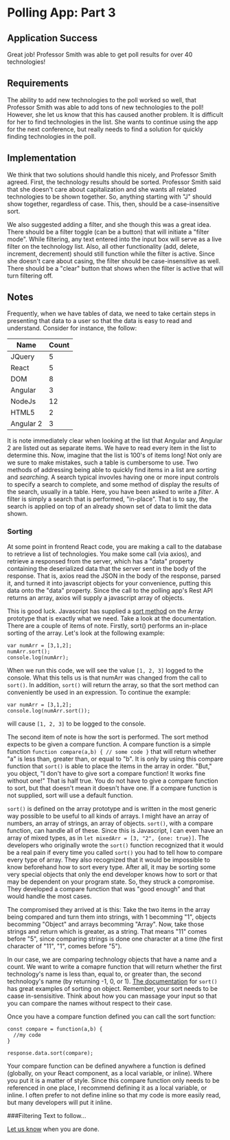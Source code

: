 # Polling App: Part 3

## Application Success

Great job! Professor Smith was able to get poll results for over 40 technologies!

## Requirements

The ability to add new technologies to the poll worked so well, that Professor Smith was able to add tons of new technologies to the poll!
However, she let us know that this has caused another problem. It is difficult for her to find technologies in the list. She wants to continue
using the app for the next conference, but really needs to find a solution for quickly finding technologies in the poll.

## Implementation

We think that two solutions should handle this nicely, and Professor Smith agreed. First, the technology results should be sorted. Professor Smith said that
she doesn't care about capitalization and she wants all related technologies to be shown together. So, anything starting with "J" should show together, regardless of 
case. This, then, should be a case-insensitive sort. 

We also suggested adding a filter, and she though this was a great idea. There should be a filter toggle (can be a button) that will initiate a "filter mode". While
filtering, any text entered into the input box will serve as a live filter on the technology list. Also, all other functionality (add, delete, increment, decrement) should
still function while the filter is active. Since she doesn't care about casing, the filter should be case-insensitive as well. There should be a "clear" button that shows when the filter is active that will turn filtering off.

## Notes

Frequently, when we have tables of data, we need to take certain steps in presenting that data to a user so that the data is easy to read and understand. Consider for instance, the follow:

| Name      | Count |
| --------  | ----- |
| JQuery    |     5 |
| React     |     5 |
| DOM       |     8 |
| Angular   |     3 |
| NodeJs    |    12 |
| HTML5     |     2 |
| Angular 2 |     3 |

It is note immediately clear when looking at the list that Angular and Angular 2 are listed out as separate items. We have to read every item in the list to determine this. Now, imagine that the list is 100's of items long! Not only are we sure to make mistakes, such a table is cumbersome to use. Two methods of addressing being able to quickly find items in a list are *sorting* and *searching*. A search typical invovles having one or more input controls to specify a search to complete, and some method of display the results of the search, usually in a table. Here, you have been asked to write a *filter*. A filter is simply a search that is performed, "in-place". That is to say, the search is applied on top of an already shown set of data to limit the data shown.

### Sorting

At some point in frontend React code, you are making a call to the database to retrieve a list of technologies. You make some call (via axios), and retrieve a responsed from the server, which has a "data" property containing the deserialized data that the server sent in the body of the response. That is, axios read the JSON in the body of the response, parsed it, and turned it into javascript objects for your convenience, putting this data onto the "data" property. Since the call to the polling app's Rest API returns an array, axios will supply a javascript array of objects.

This is good luck. Javascript has supplied a [sort method](https://developer.mozilla.org/en-US/docs/Web/JavaScript/Reference/Global_Objects/Array/sort) on the Array prototype that is exactly what we need. Take a look at the documentation. There are a couple of items of note. Firstly, sort() performs an in-place sorting of the array. Let's look at the following example:
```
var numArr = [3,1,2];
numArr.sort();
console.log(numArr);
```
When we run this code, we will see the value `[1, 2, 3]` logged to the console. What this tells us is that numArr was changed from the call to `sort()`. In addition, `sort()` will return the array, so that the sort method can conveniently be used in an expression. To continue the example:

```
var numArr = [3,1,2];
console.log(numArr.sort());
```

will cause `[1, 2, 3]` to be logged to the console.

The second item of note is how the sort is performed. The sort method expects to be given a compare function. A compare function is a simple function `function compare(a,b) { // some code }` that will return whether "a" is less than, greater than, or equal to "b". It is only by using this compare function that `sort()` is able to place the items in the array in order.  "But," you object, "I don't have to give sort a compare function! It works fine without one!" That is half true. You do not have to give a compare function to sort, but that doesn't mean it doesn't have one. If a compare function is not supplied, sort will use a default function.

`sort()` is defined on the array prototype and is written in the most generic way possible to be useful to all kinds of arrays. I might have an array of numbers, an array of strings, an array of objects. `sort()`, with a compare function, can handle all of these. Since this is Javascript, I can even have an array of mixed types, as in `let mixedArr = [3, "2", {one: true}]`. The developers who originally wrote the `sort()` function recognized that it would be a real pain if every time you called `sort()` you had to tell how to compare every type of array. They also recognized that it would be impossible to know beforehand how to sort every type. After all, it may be sorting some very special objects that only the end developer knows how to sort or that may be dependent on your program state. So, they struck a compromise. They developed a compare function that was "good enough" and that would handle the most cases.

The compromised they arrived at is this: Take the two items in the array being compared and turn them into strings, with 1 becomming "1", objects becomming "Object" and arrays becomming "Array". Now, take those strings and return which is greater, as a string. That means "11" comes before "5", since comparing strings is done one character at a time (the first character of "11", "1", comes before "5").

In our case, we are comparing technology objects that have a name and a count. We want to write a comapre function that will return whether the first technology's name is less than, equal to, or greater than, the second technology's name (by returning -1, 0, or 1). [The documentation](https://developer.mozilla.org/en-US/docs/Web/JavaScript/Reference/Global_Objects/Array/sort) for `sort()` has great examples of sorting on object. Remember, your sort needs to be caase in-sensisitive. Think about how you can massage your input so that you can compare the names without respect to their case.

Once you have a compare function defined you can call the sort function:

```
const compare = function(a,b) {
  //my code
}

response.data.sort(compare);
```

Your compare function can be defined anywhere a function is defined (globally, on your React component, as a local variable, or inline). Where you put it is a matter of style. Since this compare function only needs to be referenced in one place, I recommend defining it as a local variable, or inline. I often prefer to not define inline so that my code is more easily read, but many developers will put it inline.

###Filtering
Text to follow...

[Let us know](https://github.com/un-loop/PollProject/blob/master/PART4.md) when you are done.

